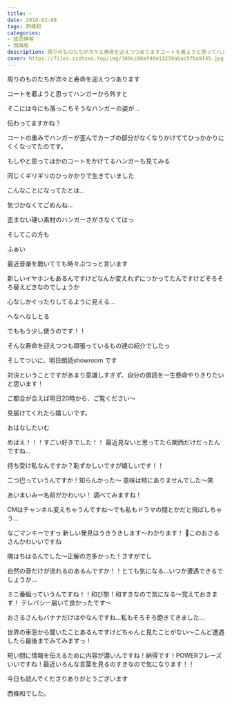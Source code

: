 ```yaml
---
title: —
date: 2018-02-08
tags: 西條和
categories: 
- 成员博客
- 西條和
description: 周りのものたちが次々と寿命を迎えつつありますコートを着ようと思ってハンガーから外すとそこには今にも落っこちそうなハンガーの姿が…伝わってま...
cover: https://files.zzzhxxx.top/img/169cc98af40e13239abac5fba9f45.jpg 
---
```







周りのものたちが次々と寿命を迎えつつあります










コートを着ようと思ってハンガーから外すと






そこには今にも落っこちそうなハンガーの姿が…






伝わってますかね？





コートの重みでハンガーが歪んでカーブの部分がなくなりかけててひっかかりにくくなってたのです。







もしやと思ってほかのコートをかけてるハンガーも見てみる





同じくギリギリのひっかかりで生きていました






こんなことになってたとは…





気づかなくてごめんね…











歪まない硬い素材のハンガーさがさなくてはっ







そしてこの方も






ふぁい










最近音楽を聴いてても時々ぷつっと言います






新しいイヤホンもあるんですけどなんか変えれずにつかってたんですけどそろそろ替えどきなのでしょうか







心なしかぐったりしてるように見える…





へなへなしとる








でももう少し使うのです！！






そんな寿命を迎えつつも頑張っているもの達の紹介でしたっ












そしてついに、明日朗読showroom です




対決ということですがあまり意識しすぎず、自分の朗読を一生懸命やりきりたいと思います！




ご都合が合えば明日20時から、ご覧ください〜




見届けてくれたら嬉しいです。






おはなしたいむ





めばえ！！！すごい好きでした！！
最近見ないと思ってたら関西だけだったんですね…



待ち受け私なんですか？恥ずかしいですが嬉しいです！！


二つ巴っていうんですか！知らんかった〜
意味は特にありませんでした〜笑




あいまいみー名前がかわいい！
調べてみますね！




CMはチャンネル変えちゃうんですね〜でも私もドラマの間とかだと飛ばしちゃう…



なごマンキーですっ
新しい発見はうきうきします〜わかります！
🙊このおさるさんかわいいですね





隣はちはるんでした〜正解の方多かった！さすがでし




自然の音だけが流れるのあるんですか！！とても気になる…いつか遭遇できるでしょうか…



ミニ番組っていうんですね！！和び旅！和すきなので気になる〜覚えておきます！
テレパシー届いて良かったです〜



おさるさんもバナナだけはやなんですね…私もそろそろ飽きてきました…


世界の車窓から聞いたことあるんですけどちゃんと見たことがない〜こんど遭遇したら最後までみてみますっ！



短い間に情報を伝えるために内容が濃いんですね！納得です！POWERフレーズいいですね！最近いろんな言葉を見るのすきなので気になります！！





今日も読んでくださりありがとうございます







西條和でした。


